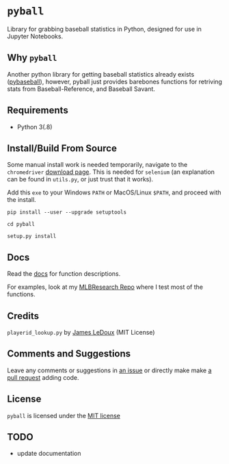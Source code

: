 # `pyball`

Library for grabbing baseball statistics in Python, designed for use in Jupyter Notebooks.

## Why `pyball`

Another python library for getting baseball statistics already exists ([pybaseball](https://github.com/jldbc/pybaseball)), however, pyball just provides barebones functions for retriving stats from Baseball-Reference, and Baseball Savant.

## Requirements
- Python 3(.8)

## Install/Build From Source
Some manual install work is needed temporarily, navigate to the `chromedriver` [download page](https://chromedriver.chromium.org/downloads). This is needed for `selenium` (an explanation can be found in `utils.py`, or just trust that it works).

Add this `exe` to your Windows `PATH` or MacOS/Linux `$PATH`, and proceed with the install.

```
pip install --user --upgrade setuptools

cd pyball

setup.py install
```

## Docs

Read the [docs](https://gdifiore.github.io/pyball/docs/pyball/index.html) for function descriptions.

For examples, look at my [MLBResearch Repo](https://github.com/gdifiore/MLBResearch/blob/main/Parse_BBRef_Table/bbref_table.ipynb) where I test most of the functions.

## Credits

`playerid_lookup.py` by [James LeDoux](https://github.com/jldbc/pybaseball) (MIT License)

## Comments and Suggestions
Leave any comments or suggestions in [an issue](https://github.com/SummitCode/pyball/issues/new) or directly make make [a pull request](https://github.com/SummitCode/pyball/compare) adding code.

## License

`pyball` is licensed under the [MIT license](https://github.com/SummitCode/pyball/blob/master/LICENSE)

## TODO
- update documentation